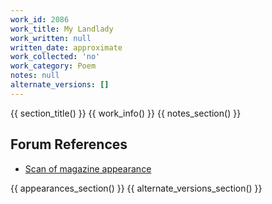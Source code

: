 ```yaml
---
work_id: 2086
work_title: My Landlady
work_written: null
written_date: approximate
work_collected: 'no'
work_category: Poem
notes: null
alternate_versions: []
---
```


{{ section_title() }}
{{ work_info() }}
{{ notes_section() }}
## Forum References
- [Scan of magazine appearance](https://bukowskiforum.com/threads/something-on-berlioz-the-butcher-my-landlady-wormwood-review-no-44-1971.12750/)

{{ appearances_section() }}
{{ alternate_versions_section() }}
